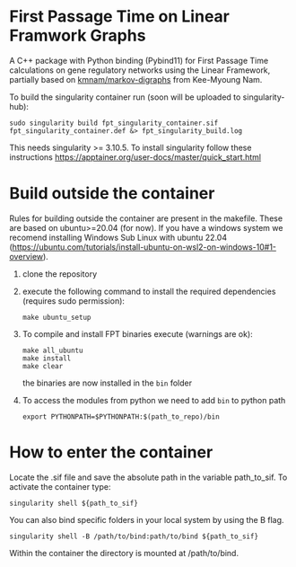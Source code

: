# First Passage Time on Linear Framwork Graphs

A C++ package with Python binding (Pybind11) for First Passage Time calculations on gene regulatory networks using the Linear Framework, partially based on [kmnam/markov-digraphs](https://github.com/kmnam/markov-digraphs.git) from Kee-Myoung Nam.

To build the singularity container run (soon will be uploaded to singularity-hub): 
```
sudo singularity build fpt_singularity_container.sif fpt_singularity_container.def &> fpt_singularity_build.log
```
This needs singularity >= 3.10.5. To install singularity follow these instructions https://apptainer.org/user-docs/master/quick_start.html

# Build outside the container

Rules for building outside the container are present in the makefile. These are based on ubuntu>=20.04 (for now). If you have a windows system we recomend installing Windows Sub Linux with ubuntu 22.04 (https://ubuntu.com/tutorials/install-ubuntu-on-wsl2-on-windows-10#1-overview). 

1) clone the repository

2) execute the following command to install the required dependencies (requires sudo permission): 

   ```
   make ubuntu_setup
   ```

3) To compile and install FPT binaries execute (warnings are ok): 

   ```
   make all_ubuntu
   make install 
   make clear
   ```

   the binaries are now installed in the ```bin``` folder
   
4) To access the modules from python we need to add ```bin``` to python path

   ```
   export PYTHONPATH=$PYTHONPATH:$(path_to_repo)/bin
   ```




# How to enter the container
Locate the .sif file and save the absolute path in the variable path_to_sif. To activate the container type: 

```
singularity shell ${path_to_sif}
```

You can also bind specific folders in your local system by using the B flag. 

```
singularity shell -B /path/to/bind:path/to/bind ${path_to_sif}
```

Within the container the directory is mounted at /path/to/bind. 
